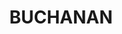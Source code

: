 ---
lastmod: '2025-04-06T06:05:21+00:00'
latitude: -19.787858
layout: suburb
longitude: 146.791529
postcode: '4816'
state: QLD
title: BUCHANAN
url: /qld/buchanan/
---